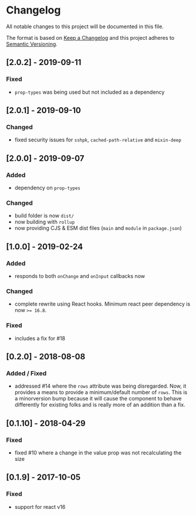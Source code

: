 # Changelog
All notable changes to this project will be documented in this file.

The format is based on [Keep a Changelog](http://keepachangelog.com/en/1.0.0/)
and this project adheres to [Semantic Versioning](http://semver.org/spec/v2.0.0.html).

## [2.0.2] - 2019-09-11

### Fixed
* `prop-types` was being used but not included as a dependency

## [2.0.1] - 2019-09-10

### Changed
* fixed security issues for `sshpk`, `cached-path-relative` and `mixin-deep`

## [2.0.0] - 2019-09-07

### Added
* dependency on `prop-types`

### Changed
* build folder is now `dist/`
* now building with `rollup`
* now providing CJS & ESM dist files (`main` and `module` in `package.json`)

## [1.0.0] - 2019-02-24

### Added
* responds to both `onChange` and `onInput` callbacks now

### Changed
* complete rewrite using React hooks. Minimum react peer dependency is now
  `>= 16.8`.

### Fixed
* includes a fix for #18

## [0.2.0] - 2018-08-08

### Added / Fixed
* addressed #14 where the `rows` attribute was being disregarded. Now, it
  provides a means to provide a minimum/default number of `rows`. This is a
  minorversion bump because it will cause the component to behave differently
  for existing folks and is really more of an addition than a fix.

## [0.1.10] - 2018-04-29

### Fixed
* fixed #10 where a change in the value prop was not recalculating the size

## [0.1.9] - 2017-10-05

### Fixed
* support for react v16
